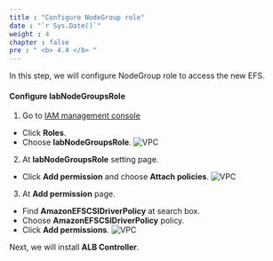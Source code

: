 ```yaml
---
title : "Configure NodeGroup role"
date : "`r Sys.Date()`"
weight : 4
chapter : false
pre : " <b> 4.4 </b> "
---
```


In this step, we will configure NodeGroup role to access the new EFS.

#### Configure **labNodeGroupsRole**
1. Go to [IAM management console](https://console.aws.amazon.com/iam/home)
  - Click **Roles**.
  - Choose **labNodeGroupsRole**.
  ![VPC](/workshop-01-wordpress-deployment-on-eks/images/4.configure/ws01-configure14.png)

2. At **labNodeGroupsRole** setting page.
  - Click **Add permission** and choose **Attach policies**.
  ![VPC](/workshop-01-wordpress-deployment-on-eks/images/4.configure/ws01-configure15.png)

3. At **Add permission** page.
  - Find **AmazonEFSCSIDriverPolicy** at search box.
  - Choose **AmazonEFSCSIDriverPolicy** policy.
  - Click **Add permissions**.
  ![VPC](/workshop-01-wordpress-deployment-on-eks/images/4.configure/ws01-configure16.png)

Next, we will install **ALB Controller**.